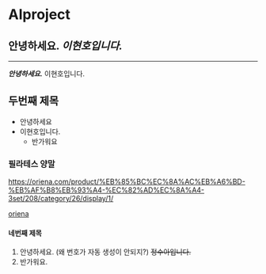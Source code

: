 # AIproject
**안녕하세요.**
*이현호입니다.*
---
***
***안녕하세요.***
이현호입니다.
## 두번째 제목
- 안녕하세요
- 이현호입니다.
  -  반가워요
### 필라테스 양말
<https://oriena.com/product/%EB%85%BC%EC%8A%AC%EB%A6%BD-%EB%AF%B8%EB%93%A4-%EC%82%AD%EC%8A%A4-3set/208/category/26/display/1/>

[oriena](https://oriena.com/product/%EB%85%BC%EC%8A%AC%EB%A6%BD-%EB%AF%B8%EB%93%A4-%EC%82%AD%EC%8A%A4-3set/208/category/26/display/1/, "아직 품절")
#### 네번째 제목
1. 안녕하세요. (왜 번호가 자동 생성이 안되지?)
~~정수아입니다.~~
2. 반가워요.
